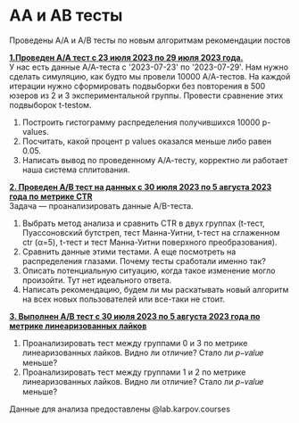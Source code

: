 # AA и AB тесты
Проведены A/A и A/B тесты по новым алгоритмам рекомендации постов

__[1.Проведен А/А тест с 23 июля 2023 по 29 июля 2023 года.](https://github.com/yurina5t/AB_tests/blob/main/AA_test_CTR.ipynb)__   
У нас есть данные А/А-теста с '2023-07-23' по '2023-07-29'. Нам нужно сделать симуляцию, как будто мы провели 10000 А/А-тестов. На каждой итерации нужно сформировать подвыборки без повторения в 500 юзеров из 2 и 3 экспериментальной группы. Провести сравнение этих подвыборок t-testом.

1. Построить гистограмму распределения получившихся 10000 p-values.   
2. Посчитать, какой процент p values оказался меньше либо равен 0.05.   
3. Написать вывод по проведенному А/А-тесту, корректно ли работает наша система сплитования.   

__[2. Проведен А/В тест на данных с 30 июля 2023 по 5 августа 2023 года по метрике CTR](https://github.com/yurina5t/AB_tests/blob/main/AB_test_CTR.ipynb)__   
Задача — проанализировать данные А/B-теста.

1. Выбрать метод анализа и сравнить CTR в двух группах (t-тест, Пуассоновский бутстреп, тест Манна-Уитни, t-тест на сглаженном ctr (α=5), t-тест и тест Манна-Уитни поверхного преобразования).   
2. Сравнить данные этими тестами. А еще посмотреть на распределения глазами. Почему тесты сработали именно так?    
3. Описать потенциальную ситуацию, когда такое изменение могло произойти. Тут нет идеального ответа.   
4. Написать рекомендацию, будем ли мы раскатывать новый алгоритм на всех новых пользователей или все-таки не стоит.   

__[3. Выполнен А/В тест с 30 июля 2023 по 5 августа 2023 года по метрике линеаризованных лайков](https://github.com/yurina5t/AB_tests/blob/main/AB_test_linearized_likes.ipynb)__   

1. Проанализировать тест между группами 0 и 3 по метрике линеаризованных лайков. Видно ли отличие? Стало ли 𝑝−𝑣𝑎𝑙𝑢𝑒 меньше?   
2. Проанализировать тест между группами 1 и 2 по метрике линеаризованных лайков. Видно ли отличие? Стало ли 𝑝−𝑣𝑎𝑙𝑢𝑒 меньше?



Данные для анализа предоставлены @lab.karpov.courses
